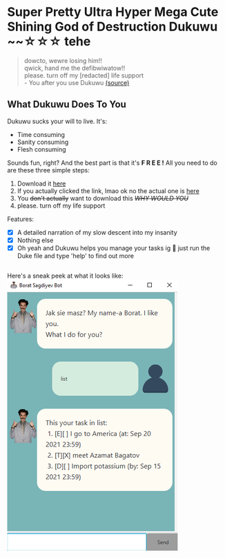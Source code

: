 # Super Pretty Ultra Hyper Mega Cute Shining God of Destruction Dukuwu ~~☆☆☆ tehe
> dowcto, wewre losing him!!<br>
> qwick, hand me the defibwiwatow!!<br>
> please. turn off my [redacted] life support<br>
>                              - You after you use Dukuwu [(source)](https://i.redd.it/qcsnneo5fyh01.jpg)

## What Dukuwu Does To You
Dukuwu sucks your will to live. It's:
* Time consuming
* Sanity consuming
* Flesh consuming

Sounds fun, right? And the best part is that it's **F R E E !**
All you need to do are these three simple steps:
1. Download it [here](https://www.youtube.com/watch?v=dQw4w9WgXcQ&ab_channel=RickAstley)
2. If you actually clicked the link, lmao ok no the actual one is [here](https://github.com/ruthpohrp/ip)
3. You ~~don't actually~~ want to download this ~~_WHY WOULD YOU_~~
4. please. turn off my life support

Features:
- [x] A detailed narration of my slow descent into my insanity
- [x] Nothing else
- [x] Oh yeah and Dukuwu helps you manage your tasks ig 🤔 just run the Duke file and type 'help' to find out more

## 
Here's a sneak peek at what it looks like:
![Sneak Peek](docs/Ui.png?raw=true)
